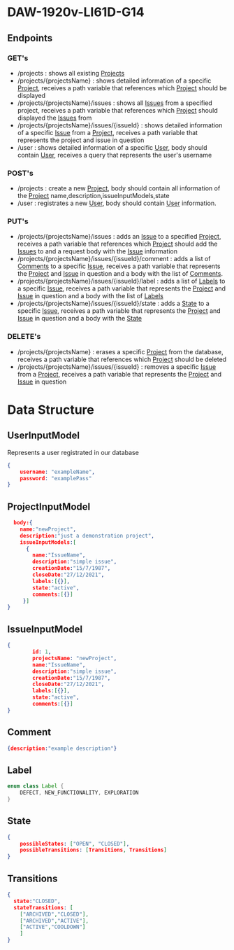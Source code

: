 # DAW-1920v-LI61D-G14

## Endpoints 

### GET's 
 * /projects : shows all existing [Projects](https://github.com/A44857/DAW-1920v-LI61D-G14#projectinputmodel)
 * /projects/{projectsName} : shows detailed information of a specific [Project](https://github.com/A44857/DAW-1920v-LI61D-G14#projectinputmodel), receives a path variable that references which [Project](https://github.com/A44857/DAW-1920v-LI61D-G14#projectinputmodel) should be displayed
 * /projects/{projectsName}/issues : shows all [Issues](https://github.com/A44857/DAW-1920v-LI61D-G14#issueinputmodel) from a specified project, receives a path variable that references which [Project](https://github.com/A44857/DAW-1920v-LI61D-G14#projectinputmodel) should displayed the [Issues](https://github.com/A44857/DAW-1920v-LI61D-G14#issueinputmodel) from
 * /projects/{projectsName}/issues/{issueId} : shows detailed information of a specific [Issue](https://github.com/A44857/DAW-1920v-LI61D-G14#issueinputmodel) from a [Project](https://github.com/A44857/DAW-1920v-LI61D-G14#projectinputmodel), receives a path variable that represents the project and issue in question
 * /user : shows detailed information of a specific [User](https://github.com/A44857/DAW-1920v-LI61D-G14#userinputmodel), body should contain [User](https://github.com/A44857/DAW-1920v-LI61D-G14#userinputmodel), receives a query that represents the user's username

  
  
### POST's
 * /projects : create a new [Project](https://github.com/A44857/DAW-1920v-LI61D-G14#projectinputmodel), body should contain all information of the [Project](https://github.com/A44857/DAW-1920v-LI61D-G14#projectinputmodel) name,description,issueInputModels,state 
 * /user : registrates a new [User](https://github.com/A44857/DAW-1920v-LI61D-G14#userinputmodel), body should contain [User](https://github.com/A44857/DAW-1920v-LI61D-G14#userinputmodel) information.
  
### PUT's
  * /projects/{projectsName}/issues : adds an [Issue](https://github.com/A44857/DAW-1920v-LI61D-G14#issueinputmodel) to a specified [Project](https://github.com/A44857/DAW-1920v-LI61D-G14#projectinputmodel), receives a path variable that references which [Project](https://github.com/A44857/DAW-1920v-LI61D-G14#projectinputmodel) should add the [Issues](https://github.com/A44857/DAW-1920v-LI61D-G14#issueinputmodel) to and a request body with the [Issue](https://github.com/A44857/DAW-1920v-LI61D-G14#issueinputmodel) information
  * /projects/{projectsName}/issues/{issueId}/comment : adds a list of [Comments](https://github.com/A44857/DAW-1920v-LI61D-G14#comment) to a specific [Issue](https://github.com/A44857/DAW-1920v-LI61D-G14#issueinputmodel), receives a path variable that represents the [Project](https://github.com/A44857/DAW-1920v-LI61D-G14#projectinputmodel) and [Issue](https://github.com/A44857/DAW-1920v-LI61D-G14#issueinputmodel) in question and a body with the list of [Comments](https://github.com/A44857/DAW-1920v-LI61D-G14#comment).
  * /projects/{projectsName}/issues/{issueId}/label : adds a list of [Labels](https://github.com/A44857/DAW-1920v-LI61D-G14#label) to a specific [Issue](https://github.com/A44857/DAW-1920v-LI61D-G14#issueinputmodel), receives a path variable that represents the [Project](https://github.com/A44857/DAW-1920v-LI61D-G14#projectinputmodel) and [Issue](https://github.com/A44857/DAW-1920v-LI61D-G14#issueinputmodel) in question and a body with the list of [Labels](https://github.com/A44857/DAW-1920v-LI61D-G14#label)
  * /projects/{projectsName}/issues/{issueId}/state : adds a [State](https://github.com/A44857/DAW-1920v-LI61D-G14#state) to a specific [Issue](https://github.com/A44857/DAW-1920v-LI61D-G14#issueinputmodel), receives a path variable that represents the [Project](https://github.com/A44857/DAW-1920v-LI61D-G14#projectinputmodel) and [Issue](https://github.com/A44857/DAW-1920v-LI61D-G14#issueinputmodel) in question and a body with the [State](https://github.com/A44857/DAW-1920v-LI61D-G14#state)
 
 
### DELETE's
 * /projects/{projectsName} : erases a specific [Project](https://github.com/A44857/DAW-1920v-LI61D-G14#projectinputmodel) from the database, receives a path variable that references which [Project](https://github.com/A44857/DAW-1920v-LI61D-G14#projectinputmodel) should be deleted
 * /projects/{projectsName}/issues/{issueId} : removes a specific [Issue](https://github.com/A44857/DAW-1920v-LI61D-G14#issueinputmodel) from a [Project](https://github.com/A44857/DAW-1920v-LI61D-G14#projectinputmodel), receives a path variable that represents the [Project](https://github.com/A44857/DAW-1920v-LI61D-G14#projectinputmodel) and [Issue](https://github.com/A44857/DAW-1920v-LI61D-G14#issueinputmodel) in question
 
 
 # Data Structure
 
## UserInputModel 
Represents a user registrated in our database
```json
{
    username: "exampleName",
    password: "examplePass"
}
```

## ProjectInputModel
```json
  body:{
    name:"newProject",
    description:"just a demonstration project",
    issueInputModels:[
      {
        name:"IssueName",
        description:"simple issue",
        creationDate:"15/7/1987",
        closeDate:"27/12/2021",
        labels:[{}],
        state:"active",
        comments:[{}]
     }]
}
  ```

## IssueInputModel

```json
{
        id: 1,
        projectsName: "newProject",
        name:"IssueName",
        description:"simple issue",
        creationDate:"15/7/1987",
        closeDate:"27/12/2021",
        labels:[{}],
        state:"active",
        comments:[{}]
}
```

## Comment
```json
{description:"example description"}
```

## Label
```java
enum class Label {
    DEFECT, NEW_FUNCTIONALITY, EXPLORATION
}
```

## State
```json
{
    possibleStates: ["OPEN", "CLOSED"],
    possibleTransitions: [Transitions, Transitions]
}
```

## Transitions
```json
{
  state:"CLOSED",
  stateTransitions: [
    ["ARCHIVED","CLOSED"],
    ["ARCHIVED","ACTIVE"],
    ["ACTIVE","COOLDOWN"]
    ]
}
```



